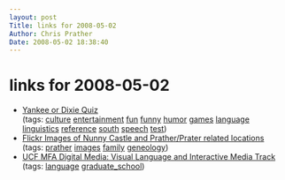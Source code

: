 ```yaml
---
layout: post
Title: links for 2008-05-02  
Author: Chris Prather
Date: 2008-05-02 18:38:40
---
```


# links for 2008-05-02
<ul class="delicious">
	<li>
		<div class="delicious-link"><a href="http://www.angelfire.com/ak2/intelligencerreport/yankee_dixie_quiz.html">Yankee or Dixie Quiz</a></div>
		<div class="delicious-tags">(tags: <a href="http://del.icio.us/perigrin/culture">culture</a> <a href="http://del.icio.us/perigrin/entertainment">entertainment</a> <a href="http://del.icio.us/perigrin/fun">fun</a> <a href="http://del.icio.us/perigrin/funny">funny</a> <a href="http://del.icio.us/perigrin/humor">humor</a> <a href="http://del.icio.us/perigrin/games">games</a> <a href="http://del.icio.us/perigrin/language">language</a> <a href="http://del.icio.us/perigrin/linguistics">linguistics</a> <a href="http://del.icio.us/perigrin/reference">reference</a> <a href="http://del.icio.us/perigrin/south">south</a> <a href="http://del.icio.us/perigrin/speech">speech</a> <a href="http://del.icio.us/perigrin/test">test</a>)</div>
	</li>
	<li>
		<div class="delicious-link"><a href="http://www.flickr.com/photos/21600881@N03/?saved=1">Flickr Images of Nunny Castle and Prather/Prater related locations</a></div>
		<div class="delicious-tags">(tags: <a href="http://del.icio.us/perigrin/prather">prather</a> <a href="http://del.icio.us/perigrin/images">images</a> <a href="http://del.icio.us/perigrin/family">family</a> <a href="http://del.icio.us/perigrin/geneology">geneology</a>)</div>
	</li>
	<li>
		<div class="delicious-link"><a href="http://www.graduate.ucf.edu/currentGradCatalog/content/degrees/ACAD_PROG_219.cfm#FDMFA-VISLANGMFA">UCF MFA Digital Media: Visual Language and Interactive Media Track</a></div>
		<div class="delicious-tags">(tags: <a href="http://del.icio.us/perigrin/language">language</a> <a href="http://del.icio.us/perigrin/graduate_school">graduate_school</a>)</div>
	</li>
</ul>

